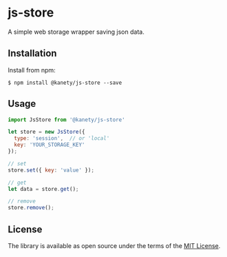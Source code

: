 # js-store

A simple web storage wrapper saving json data.

## Installation

Install from npm:

    $ npm install @kanety/js-store --save

## Usage

```javascript
import JsStore from '@kanety/js-store'

let store = new JsStore({
  type: 'session',  // or 'local'
  key: 'YOUR_STORAGE_KEY'
});

// set
store.set({ key: 'value' });

// get
let data = store.get();

// remove
store.remove();
```

## License

The library is available as open source under the terms of the [MIT License](http://opensource.org/licenses/MIT).
